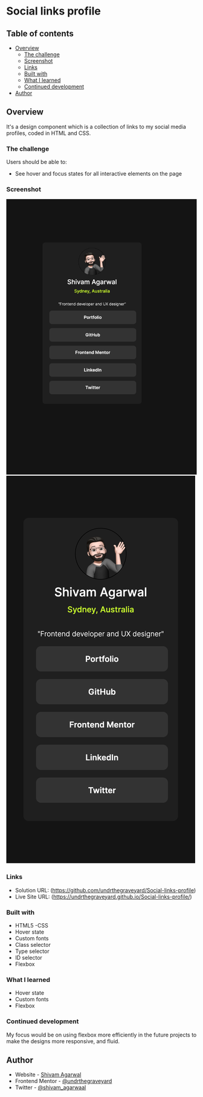 # Social links profile 

## Table of contents

- [Overview](#overview)
  - [The challenge](#the-challenge)
  - [Screenshot](#screenshot)
  - [Links](#links)
  - [Built with](#built-with)
  - [What I learned](#what-i-learned)
  - [Continued development](#continued-development)
- [Author](#author)

## Overview

It's a design component which is a collection of links to my social media profiles, coded in HTML and CSS. 

### The challenge

Users should be able to:

- See hover and focus states for all interactive elements on the page

### Screenshot

![](./design/FinalDesign_DesktopView.png)
![](./design/FinalDesign_MobileView.png)

### Links

- Solution URL: (https://github.com/undrthegraveyard/Social-links-profile)
- Live Site URL: (https://undrthegraveyard.github.io/Social-links-profile/)

### Built with

- HTML5
-CSS
 - Hover state 
 - Custom fonts
 - Class selector
 - Type selector
 - ID selector
 - Flexbox 

### What I learned

 - Hover state 
 - Custom fonts
 - Flexbox 

### Continued development

My focus would be on using flexbox more efficiently in the future projects to make the designs more responsive, and fluid.  

## Author

- Website - [Shivam Agarwal](https://www.shivamagarwal.au)
- Frontend Mentor - [@undrthegraveyard](https://www.frontendmentor.io/profile/undrthegraveyard)
- Twitter - [@shivam_agarwaal](https://twitter.com/shivam_agarwaal)
